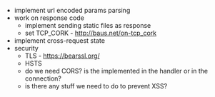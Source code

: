  - implement url encoded params parsing
 - work on response code
    - implement sending static files as response
     - set TCP_CORK - http://baus.net/on-tcp_cork
 - implement cross-request state
 - security
   - TLS - https://bearssl.org/
   - HSTS
   - do we need CORS? is the implemented in the handler or in the connection?
   - is there any stuff we need to do to prevent XSS?
